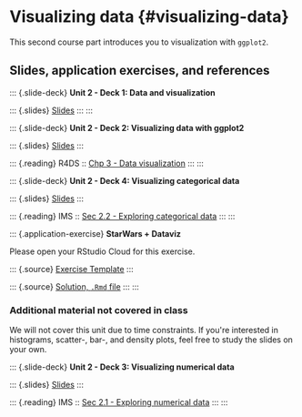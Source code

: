 # Visualizing data {#visualizing-data}

This second course part introduces you to visualization with `ggplot2`.

## Slides, application exercises, and references

::: {.slide-deck}
**Unit 2 - Deck 1: Data and visualization**

::: {.slides}
[Slides](https://lukas-jue.github.io/intro-tidyverse/slides/u2-d01-data-viz/u2-d01-data-viz.html#1)
:::
:::

::: {.slide-deck}
**Unit 2 - Deck 2: Visualizing data with ggplot2**

::: {.slides}
[Slides](https://lukas-jue.github.io/intro-tidyverse/slides/u2-d02-ggplot2/u2-d02-ggplot2.html#1)
:::

::: {.reading}
R4DS :: [Chp 3 - Data visualization](https://r4ds.had.co.nz/data-visualisation.html)
:::
:::

::: {.slide-deck}
**Unit 2 - Deck 4: Visualizing categorical data**

::: {.slides}
[Slides](https://lukas-jue.github.io/intro-tidyverse/slides/u2-d04-viz-cat/u2-d04-viz-cat.html#1)
:::

::: {.reading}
IMS :: [Sec 2.2 - Exploring categorical data](https://openintro-ims.netlify.app/summarizing-visualizing-data.html#categorical-data)
:::
:::

::: {.application-exercise}
**StarWars + Dataviz**

Please open your RStudio Cloud for this exercise.

::: {.source}
[Exercise Template](https://github.com/lukas-jue/intro-tidyverse/blob/master/docs/application-exercises/ae-03-starwars-dataviz/starwars.Rmd)
:::

::: {.source}
[Solution, `.Rmd` file](https://github.com/lukas-jue/intro-tidyverse/blob/master/docs/application-exercises/ae-03-starwars-dataviz/starwars-solution.Rmd)
:::
:::

### Additional material not covered in class

We will not cover this unit due to time constraints.
If you're interested in histograms, scatter-, bar-, and density plots, feel free to study the slides on your own.

::: {.slide-deck}
**Unit 2 - Deck 3: Visualizing numerical data**

::: {.slides}
[Slides](https://lukas-jue.github.io/intro-tidyverse/slides/u2-d03-viz-num/u2-d03-viz-num.html#1)
:::

::: {.reading}
IMS :: [Sec 2.1 - Exploring numerical data](https://openintro-ims.netlify.app/summarizing-visualizing-data.html#numerical-data)
:::
:::
